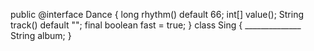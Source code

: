 public @interface Dance {
    long rhythm() default 66;
    int[] value();
    String track() default "";
    final boolean fast = true;
}
class Sing {
    ______________ String album;
}
